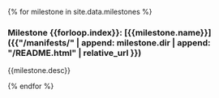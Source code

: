{% for milestone in site.data.milestones %}

### Milestone {{forloop.index}}: [{{milestone.name}}]({{"/manifests/" | append: milestone.dir | append: "/README.html" | relative_url }})

{{milestone.desc}}

{% endfor %}